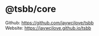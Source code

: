 @tsbb/core
===

Github: https://github.com/jaywcjlove/tsbb  
Website: https://jaywcjlove.github.io/tsbb  